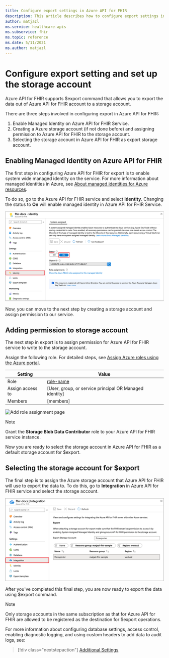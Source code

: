 ```yaml
---
title: Configure export settings in Azure API for FHIR
description: This article describes how to configure export settings in Azure API for FHIR
author: matjazl
ms.service: healthcare-apis
ms.subservice: fhir
ms.topic: reference
ms.date: 5/11/2021
ms.author: matjazl
---
```


# Configure export setting and set up the storage account

Azure API for FHIR supports $export command that allows you to export the data out of Azure API for FHIR account to a storage account.

There are three steps involved in configuring export in Azure API for FHIR:

1. Enable Managed Identity on Azure API for FHIR Service.
2. Creating a Azure storage account (if not done before) and assigning permission to Azure API for FHIR to the storage account.
3. Selecting the storage account in Azure API for FHIR as export storage account.

## Enabling Managed Identity on Azure API for FHIR

The first step in configuring Azure API for FHIR for export is to enable system wide managed identity on the service. For more information about managed identities in Azure, see [About managed identities for Azure resources](../../active-directory/managed-identities-azure-resources/overview.md).

To do so, go to the Azure API for FHIR service and select **Identity**. Changing the status to **On** will enable managed identity in Azure API for FHIR Service.

![Enable Managed Identity](media/export-data/fhir-mi-enabled.png)

Now, you can move to the next step by creating a storage account and assign permission to our service.

## Adding permission to storage account

The next step in export is to assign permission for Azure API for FHIR service to write to the storage account.

Assign the following role. For detailed steps, see [Assign Azure roles using the Azure portal](../role-based-access-control/role-assignments-portal.md).

    
| Setting | Value |
| --- | --- |
| Role | [role-name](../role-based-access-control/built-in-roles.md#role-name) |
| Assign access to | [User, group, or service principal OR Managed identity] |
| Members | [members] |

![Add role assignment page](../../includes/role-based-access-control/media/add-role-assignment-page.png)

> [!NOTE]
> Grant the **Storage Blob Data Contributor** role to your Azure API for FHIR service instance.

Now you are ready to select the storage account in Azure API for FHIR as a default storage account for $export.

## Selecting the storage account for $export

The final step is to assign the Azure storage account that Azure API for FHIR will use to export the data to. To do this, go to **Integration** in Azure API for FHIR service and select the storage account.

![FHIR Export Storage](media/export-data/fhir-export-storage.png)

After you've completed this final step, you are now ready to export the data using $export command.

> [!Note]
> Only storage accounts in the same subscription as that for Azure API for FHIR are allowed to be registered as the destination for $export operations.

For more information about configuring database settings, access control, enabling diagnostic logging, and using custom headers to add data to audit logs, see:

>[!div class="nextstepaction"]
>[Additional Settings](azure-api-for-fhir-additional-settings.md)
